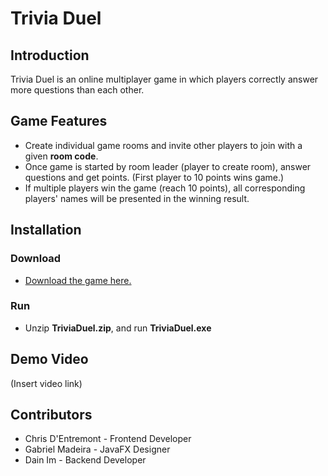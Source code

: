 # Trivia Duel
## Introduction
Trivia Duel is an online multiplayer game in which players correctly answer more questions than each other.

## Game Features
- Create individual game rooms and invite other players to join with a given **room code**.
- Once game is started by room leader (player to create room), answer questions and get points. (First player to 10 points wins game.)
- If multiple players win the game (reach 10 points), all corresponding players' names will be presented in the winning result.

## Installation
### Download
- [Download the game here.](http://bit.ly/3mjL6mf)
### Run
- Unzip **TriviaDuel.zip**, and run **TriviaDuel.exe**
## Demo Video
(Insert video link)
## Contributors
- Chris D'Entremont - Frontend Developer
- Gabriel Madeira - JavaFX Designer
- Dain Im - Backend Developer

